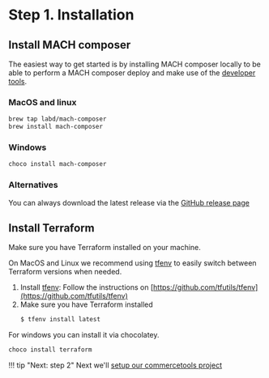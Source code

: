# Step 1. Installation

## Install MACH composer
The easiest way to get started is by installing MACH composer locally to be able
to perform a MACH composer deploy and make use of the
[developer tools](../topics/development/workflow.md).


### MacOS and linux
```bash
brew tap labd/mach-composer
brew install mach-composer
```

### Windows
```ps
choco install mach-composer
```

### Alternatives
You can always download the latest release via the [GitHub release page](https://github.com/labd/mach-composer/releases)


## Install Terraform
Make sure you have Terraform installed on your machine.

On MacOS and Linux we recommend using [tfenv](https://github.com/tfutils/tfenv)
to easily switch between Terraform versions when needed.

1. Install [tfenv](https://github.com/tfutils/tfenv): Follow the instructions on [https://github.com/tfutils/tfenv](https://github.com/tfutils/tfenv)
2. Make sure you have Terraform installed
   ```bash
   $ tfenv install latest
   ```

For windows you can install it via chocolatey.

```ps
choco install terraform
```


!!! tip "Next: step 2"
    Next we'll [setup our commercetools project](./step-2-setup-ct.md)
